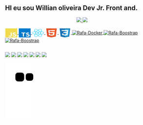 
## HI eu sou Willian oliveira Dev Jr. Front and.

<div align="center">
  <a href="https://github.com/Wilbyl">
  <img height="180em" src="https://github-readme-stats.vercel.app/api?username=Wilbyl&show_icons=true&theme=dracula&include_all_commits=true&count_private=true"/>
  <img height="180em" src="https://github-readme-stats.vercel.app/api/top-langs/?username=Wilbyl&layout=compact&langs_count=7&theme=dracula"/>
</div>

  
  <div style="display: inline_block"><br>
  <img align="center" alt="Rafa-Js" height="30" width="40" src="https://raw.githubusercontent.com/devicons/devicon/master/icons/javascript/javascript-plain.svg">
  <img align="center" alt="Rafa-Ts" height="30" width="40" src="https://raw.githubusercontent.com/devicons/devicon/master/icons/typescript/typescript-plain.svg">
  <img align="center" alt="Rafa-React" height="30" width="40" src="https://raw.githubusercontent.com/devicons/devicon/master/icons/react/react-original.svg">
  <img align="center" alt="Rafa-HTML" height="30" width="40" src="https://raw.githubusercontent.com/devicons/devicon/master/icons/html5/html5-original.svg">
  <img align="center" alt="Rafa-CSS" height="30" width="40" src="https://raw.githubusercontent.com/devicons/devicon/master/icons/css3/css3-original.svg">
  <img align="center" alt="Rafa-Docker" height="30" width="40" src="https://cdn.jsdelivr.net/gh/devicons/devicon/icons/docker/docker-original.svg">
  <img align="center" alt="Rafa-Boostrap" height="30" width="40" src="https://cdn.jsdelivr.net/gh/devicons/devicon/icons/bootstrap/bootstrap-original.svg">
  <img align="center" alt="Rafa-Boostrap" height="30" width="40" src="https://cdn.jsdelivr.net/gh/devicons/devicon/icons/nodejs/nodejs-original.svg" >
    </div>
  
  ##
 
  <div>
  <a href="https://wa.me/qr/R7YSTMV7B5S7M1" target="_blank"><img src="https://img.shields.io/badge/WhatsApp-25D366?style=for-the-badge&logo=whatsapp&logoColor=white" target="_blank"></a>
  <a href="https://github.com/Wilbyl" target="_blank"><img src="https://img.shields.io/badge/GitHub-100000?style=for-the-badge&logo=github&logoColor=white"></a>
 	<a href="https://www.linkedin.com/in/willian-oliveira-605134145/" target="_blank"><img src="https://img.shields.io/badge/LinkedIn-0077B5?style=for-the-badge&logo=linkedin&logoColor=white"></a>
 <a href="https://discord.gg/Soren#8028" target="_blank"><img src="https://img.shields.io/badge/Discord-7289DA?style=for-the-badge&logo=discord&logoColor=white" target="_blank"></a> 
  <a href = "mailto:willian.wilbyl@gmail.com"><img src="https://img.shields.io/badge/-Gmail-%23333?style=for-the-badge&logo=gmail&logoColor=white" target="_blank"></a>
  <a href="heroku.com/apps/app-buteco" target="_blank"><img src="https://img.shields.io/badge/Heroku-430098?style=for-the-badge&logo=heroku&logoColor=white"></a> 
    <a href="https://www.facebook.com/wilian.oliveira.507" target="_blank"><img src="https://img.shields.io/badge/Facebook-1877F2?style=for-the-badge&logo=facebook&logoColor=white"></a> 

  ![Snake animation](https://github.com/rafaballerini/rafaballerini/blob/output/github-contribution-grid-snake.svg)
  
  </div>
 
